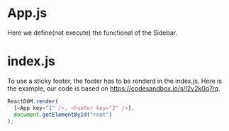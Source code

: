 # App.js

Here we define(not execute) the functional of the Sidebar.

# index.js

To use a sticky footer, the footer has to be renderd in the index.js. Here is the example, our code is based on https://codesandbox.io/s/l2v2k0q7rq.

```js
ReactDOM.render(
  [<App key="1" />, <Footer key="2" />],
  document.getElementById("root")
);
```
